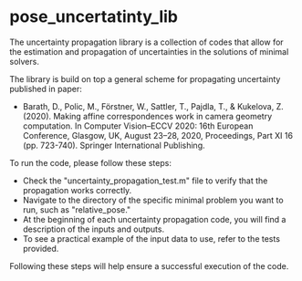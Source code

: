 # pose_uncertatinty_lib
The uncertainty propagation library is a collection of codes that allow for the estimation and propagation of uncertainties in the solutions of minimal solvers. 

The library is build on top a general scheme for propagating uncertainty published in paper:
- Barath, D., Polic, M., Förstner, W., Sattler, T., Pajdla, T., & Kukelova, Z. (2020). Making affine correspondences work in camera geometry computation. In Computer Vision–ECCV 2020: 16th European Conference, Glasgow, UK, August 23–28, 2020, Proceedings, Part XI 16 (pp. 723-740). Springer International Publishing.

To run the code, please follow these steps:
- Check the "uncertainty_propagation_test.m" file to verify that the propagation works correctly.
- Navigate to the directory of the specific minimal problem you want to run, such as "relative_pose."
- At the beginning of each uncertainty propagation code, you will find a description of the inputs and outputs.
- To see a practical example of the input data to use, refer to the tests provided.

Following these steps will help ensure a successful execution of the code.
